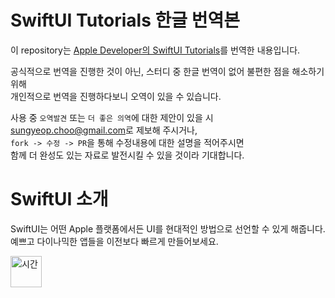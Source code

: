 # SwiftUI Tutorials 한글 번역본

이 repository는 [Apple Developer의 SwiftUI Tutorials](https://developer.apple.com/tutorials/swiftui)를 번역한 내용입니다.

공식적으로 번역을 진행한 것이 아닌, 스터디 중 한글 번역이 없어 불편한 점을 해소하기 위해 <br>
개인적으로 번역을 진행하다보니 오역이 있을 수 있습니다.

사용 중 `오역발견` 또는 `더 좋은 의역`에 대한 제안이 있을 시 <br>
[sungyeop.choo@gmail.com](mailto:sungyeop.choo@gmail.com)로 제보해 주시거나, <br>
`fork -> 수정 -> PR`을 통해 수정내용에 대한 설명을 적어주시면 <br>
함께 더 완성도 있는 자료로 발전시킬 수 있을 것이라 기대합니다.

# SwiftUI 소개

SwiftUI는 어떤 Apple 플랫폼에서든 UI를 현대적인 방법으로 선언할 수 있게 해줍니다. <br>
예쁘고 다이나믹한 앱들을 이전보다 빠르게 만들어보세요.

<img alt="시간" src="../resources/images/common/time.svg" width="50" height="50" />
